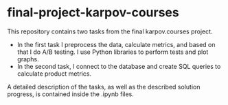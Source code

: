# final-project-karpov-courses

This repository contains two tasks from the final karpov.courses project.

- In the first task I preprocess the data, calculate metrics, and based on that I do A/B testing. I use Python libraries to perform tests and plot graphs.
- In the second task, I connect to the database and create SQL queries to calculate product metrics.

A detailed description of the tasks, as well as the described solution progress, is contained inside the .ipynb files.

